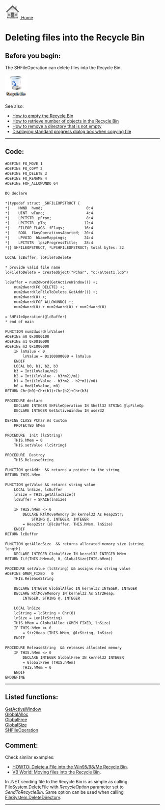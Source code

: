 [<img src="../images/home.png"> Home ](https://github.com/VFPX/Win32API)  

# Deleting files into the Recycle Bin

## Before you begin:
The SHFileOperation can delete files into the Recycle Bin.  

![](../images/recyclebin.png)  

See also:

* [How to empty the Recycle Bin](sample_301.md)  
* [How to retrieve number of objects in the Recycle Bin](sample_302.md)  
* [How to remove a directory that is not empty](sample_541.md)  
* [Displaying standard progress dialog box when copying file](sample_508.md)  
  
***  


## Code:
```foxpro  
#DEFINE FO_MOVE 1
#DEFINE FO_COPY 2
#DEFINE FO_DELETE 3
#DEFINE FO_RENAME 4
#DEFINE FOF_ALLOWUNDO 64

DO declare

*|typedef struct _SHFILEOPSTRUCT {
*|    HWND  hwnd;                    0:4
*|    UINT  wFunc;                   4:4
*|    LPCTSTR  pFrom;                8:4
*|    LPCTSTR  pTo;                 12:4
*|    FILEOP_FLAGS  fFlags;         16:4
*|    BOOL  fAnyOperationsAborted;  20:4
*|    LPVOID  hNameMappings;        24:4
*|    LPCTSTR  lpszProgressTitle;   28:4
*|} SHFILEOPSTRUCT, *LPSHFILEOPSTRUCT; total bytes: 32

LOCAL lcBuffer, loFileToDelete

* provide valid file name
loFileToDelete = CreateObject("PChar", "c:\a\test1.ldb")

lcBuffer = num2dword(GetActiveWindow()) +;
	num2dword(FO_DELETE) +;
	num2dword(loFileToDelete.GetAddr()) +;
	num2dword(0) +;
	num2dword(FOF_ALLOWUNDO) +;
	num2dword(0) + num2dword(0) + num2dword(0)

= SHFileOperation(@lcBuffer)
* end of main

FUNCTION num2dword(lnValue)
#DEFINE m0 0x0000100
#DEFINE m1 0x0010000
#DEFINE m2 0x1000000
	IF lnValue < 0
		lnValue = 0x100000000 + lnValue
	ENDIF
	LOCAL b0, b1, b2, b3
	b3 = Int(lnValue/m2)
	b2 = Int((lnValue - b3*m2)/m1)
	b1 = Int((lnValue - b3*m2 - b2*m1)/m0)
	b0 = Mod(lnValue, m0)
RETURN Chr(b0)+Chr(b1)+Chr(b2)+Chr(b3)

PROCEDURE declare
	DECLARE INTEGER SHFileOperation IN Shell32 STRING @lpFileOp
	DECLARE INTEGER GetActiveWindow IN user32

DEFINE CLASS PChar As Custom
	PROTECTED hMem

PROCEDURE  Init (lcString)
	THIS.hMem = 0
	THIS.setValue (lcString)

PROCEDURE  Destroy
	THIS.ReleaseString

FUNCTION getAddr  && returns a pointer to the string
RETURN THIS.hMem

FUNCTION getValue && returns string value
	LOCAL lnSize, lcBuffer
	lnSize = THIS.getAllocSize()
	lcBuffer = SPACE(lnSize)

	IF THIS.hMem <> 0
		DECLARE RtlMoveMemory IN kernel32 As Heap2Str;
			STRING @, INTEGER, INTEGER
		= Heap2Str (@lcBuffer, THIS.hMem, lnSize)
	ENDIF
RETURN lcBuffer

FUNCTION getAllocSize  && returns allocated memory size (string length)
	DECLARE INTEGER GlobalSize IN kernel32 INTEGER hMem
RETURN Iif(THIS.hMem=0, 0, GlobalSize(THIS.hMem))

PROCEDURE setValue (lcString) && assigns new string value
#DEFINE GMEM_FIXED   0
	THIS.ReleaseString

	DECLARE INTEGER GlobalAlloc IN kernel32 INTEGER, INTEGER
	DECLARE RtlMoveMemory IN kernel32 As Str2Heap;
		INTEGER, STRING @, INTEGER

	LOCAL lnSize
	lcString = lcString + Chr(0)
	lnSize = Len(lcString)
	THIS.hMem = GlobalAlloc (GMEM_FIXED, lnSize)
	IF THIS.hMem <> 0
		= Str2Heap (THIS.hMem, @lcString, lnSize)
	ENDIF

PROCEDURE ReleaseString  && releases allocated memory
	IF THIS.hMem <> 0
		DECLARE INTEGER GlobalFree IN kernel32 INTEGER
		= GlobalFree (THIS.hMem)
		THIS.hMem = 0
	ENDIF
ENDDEFINE  
```  
***  


## Listed functions:
[GetActiveWindow](../libraries/user32/GetActiveWindow.md)  
[GlobalAlloc](../libraries/kernel32/GlobalAlloc.md)  
[GlobalFree](../libraries/kernel32/GlobalFree.md)  
[GlobalSize](../libraries/kernel32/GlobalSize.md)  
[SHFileOperation](../libraries/shell32/SHFileOperation.md)  

## Comment:
Check similar examples:  
* <a href="http://support.microsoft.com/default.aspx?scid=kb;en-us;Q154005">HOWTO: Delete a File into the Win95/98/Me Recycle Bin</a>.  
* <a href="http://216.26.168.92/files/tip48.html">VB World: Moving files into the Recycle Bin</a>.  


In .NET sending file to the Recycle Bin is as simple as calling [FileSystem.DeleteFile](https://msdn.microsoft.com/en-us/library/ms127976(v=vs.100).aspx) with *RecycleOption* parameter set to 
*SendToRecycleBin*. Same option can be used when calling 
[FileSystem.DeleteDirectory](https://msdn.microsoft.com/en-us/library/ms127971(v=vs.100).aspx).
  
***  

